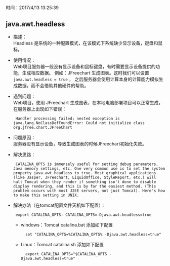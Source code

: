 ##
时间：2017/4/13 13:25:39 

##  java.awt.headless
 * 描述：   
   Headless 是系统的一种配置模式，在该模式下系统缺少显示设备，键盘和鼠标。  
* 使用情况：   
  Web项目服务器一般没有显示设备和鼠标键盘，有时需要显示设备提供的功能，生成相应数据。 例如：JFreechart 生成图表。这时我们可以设置 `java.awt.headless = true` ， 之后服务器会使用计算本身的计算能力模拟生成数据，而不会借助其他硬件的帮助。


 * 遇到问题：  
   Web项目，使用 JFreechart 生成图表，在本地电脑部署项目可以正常生成，在服务器上出现如下错误：


		Handler processing failed; nested exception is java.lang.NoClassDefFoundError: Could not initialize class org.jfree.chart.JFreeChart
 * 问题原因：  
   服务器没有显示设备，导致生成图表的时候JFreechart初始化失败。



 * 解决思路：

		CATALINA_OPTS is immensely useful for setting debug parameters, Java memory settings, etc. One very common use is to set the system property java.awt.headless to true. Most graphical applications (like Jasper, JFreechart, LiquidOffice, StyleReport, etc.) will halt Tomcat when they render if something isn't done to disable display rendering, and this is by far the easiest method. (This problem occurs with most J2EE servers, not just Tomcat). Here's how to make this setting in UNIX.
 * 解决办法（在tomcat配置文件天机如下配置）：

		export CATALINA_OPTS: CATALINA_OPTS=-Djava.awt.headless=true
	* windows：Tomcat catalina.bat 添加如下配置
	
	 		set "CATALINA_OPTS=%CATALINA_OPTS% -Djava.awt.headless=true"
    * Linux：Tomcat catalina.sh 添加如下配置

			export CATALINA_OPTS="$CATALINA_OPTS -Djava.awt.headless=true"